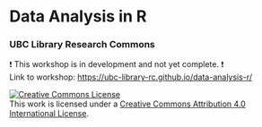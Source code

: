 # Data Analysis in R
### UBC Library Research Commons

:heavy_exclamation_mark: This workshop is in development and not yet complete. :heavy_exclamation_mark:    
Link to workshop: https://ubc-library-rc.github.io/data-analysis-r/

<a rel="license" href="http://creativecommons.org/licenses/by/4.0/"><img alt="Creative Commons License" style="border-width:0" src="https://i.creativecommons.org/l/by/4.0/88x31.png" /></a><br />This work is licensed under a <a rel="license" href="http://creativecommons.org/licenses/by/4.0/">Creative Commons Attribution 4.0 International License</a>.
